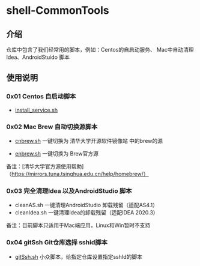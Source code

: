 # shell-CommonTools

## 介绍

仓库中包含了我们经常用的脚本，例如：Centos的自启动服务、 Mac中自动清理Idea、AndroidStuido 脚本

## 使用说明

### 0x01 Centos 自启动脚本

- [install_service.sh](./bootStartUp/README.md)

### 0x02 Mac Brew 自动切换源脚本

- [cnbrew.sh](./brew/cnbrew.sh) 一键切换为 清华大学开源软件镜像站 中的brew的源

- [enbrew.sh](./brew/cnbrew.sh) 一键切换为 Brew官方源

备注：[清华大学官方源使用帮助]（https://mirrors.tuna.tsinghua.edu.cn/help/homebrew/）

### 0x03 完全清理Idea 以及AndroidStudio 脚本

- cleanAS.sh  一键清理AndroidStudio 卸载残留（适配AS4.1）
- cleanIdea.sh 一键清理Idea的卸载残留（适配IDEA 2020.3）

备注：目前脚本只适用于Mac端应用，Linux和Win暂时不支持

### 0x04 gitSsh Git仓库选择 sshid脚本

- [gitSsh.sh](./git/gitSsh.sh) 小众脚本，给指定仓库设置指定sshId的脚本
